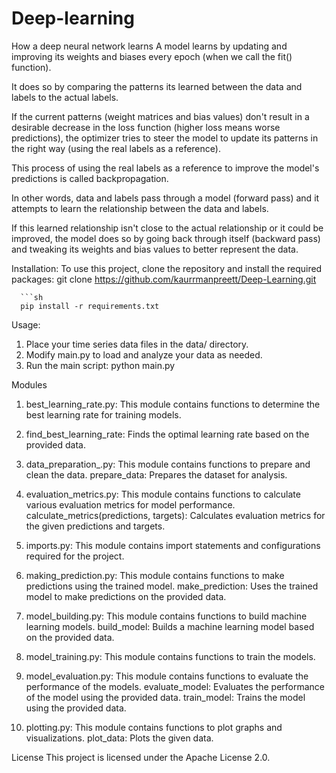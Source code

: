 # Deep-learning
How a deep neural network learns
A model learns by updating and improving its weights and biases every epoch (when we call the fit() function).

It does so by comparing the patterns its learned between the data and labels to the actual labels.

If the current patterns (weight matrices and bias values) don't result in a desirable decrease in the loss function (higher loss means worse predictions), the optimizer tries to steer the model to update its patterns in the right way (using the real labels as a reference).

This process of using the real labels as a reference to improve the model's predictions is called backpropagation.

In other words, data and labels pass through a model (forward pass) and it attempts to learn the relationship between the data and labels.

If this learned relationship isn't close to the actual relationship or it could be improved, the model does so by going back through itself (backward pass) and tweaking its weights and bias values to better represent the data.

Installation:
To use this project, clone the repository and install the required packages:
      git clone https://github.com/kaurrmanpreett/Deep-Learning.git

      ```sh
      pip install -r requirements.txt

Usage:
1. Place your time series data files in the data/ directory.
2. Modify main.py to load and analyze your data as needed.
3. Run the main script:
      python main.py

Modules
1. best_learning_rate.py: This module contains functions to determine the best learning rate for training models.

2. find_best_learning_rate: Finds the optimal learning rate based on the provided data.

3. data_preparation_.py: This module contains functions to prepare and clean the data.
prepare_data: Prepares the dataset for analysis.

4. evaluation_metrics.py: This module contains functions to calculate various evaluation metrics for model performance.
calculate_metrics(predictions, targets): Calculates evaluation metrics for the given predictions and targets.

5. imports.py: This module contains import statements and configurations required for the project.

6. making_prediction.py: This module contains functions to make predictions using the trained model.
make_prediction: Uses the trained model to make predictions on the provided data.

7. model_building.py: This module contains functions to build machine learning models.
build_model: Builds a machine learning model based on the provided data.

8. model_training.py: This module contains functions to train the models.

9. model_evaluation.py: This module contains functions to evaluate the performance of the models.
evaluate_model: Evaluates the performance of the model using the provided data.
train_model: Trains the model using the provided data.

10. plotting.py: This module contains functions to plot graphs and visualizations.
plot_data: Plots the given data.

License
This project is licensed under the Apache License 2.0.





 
